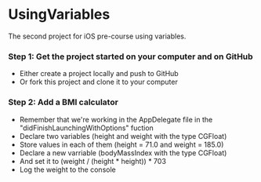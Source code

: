 UsingVariables
==============

The second project for iOS pre-course using variables.

### Step 1: Get the project started on your computer and on GitHub
- Either create a project locally and push to GitHub
- Or fork this project and clone it to your computer

### Step 2: Add a BMI calculator
- Remember that we're working in the AppDelegate file in the "didFinishLaunchingWithOptions" fuction
- Declare two variables (height and weight with the type CGFloat)
- Store values in each of them (height = 71.0 and weight = 185.0)
- Declare a new varriable (bodyMassIndex with the type CGFloat)
- And set it to (weight / (height * height)) * 703
- Log the weight to the console
